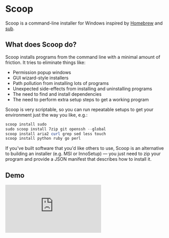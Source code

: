 # Scoop

Scoop is a command-line installer for Windows inspired by [Homebrew](http://mxcl.github.io/homebrew/) and [sub](https://github.com/37signals/sub#readme).

## What does Scoop do?

Scoop installs programs from the command line with a minimal amount of friction. It tries to eliminate things like:

- Permission popup windows
- GUI wizard-style installers
- Path pollution from installing lots of programs
- Unexpected side-effects from installing and uninstalling programs
- The need to find and install dependencies
- The need to perform extra setup steps to get a working program

Scoop is very scriptable, so you can run repeatable setups to get your environment just the way you like, e.g.:

```powershell
scoop install sudo
sudo scoop install 7zip git openssh --global
scoop install aria2 curl grep sed less touch
scoop install python ruby go perl
```

If you've built software that you'd like others to use, Scoop is an alternative to building an installer (e.g. MSI or InnoSetup) — you just need to zip your program and provide a JSON manifest that describes how to install it.

## Demo

<iframe src="https://www.youtube.com/embed/a85QLUJ0Wbs?rel=0" frameborder="0" allowfullscreen></iframe>
